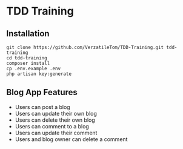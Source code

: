 # TDD Training

## Installation
```
git clone https://github.com/VerzatileTom/TDD-Training.git tdd-training
cd tdd-training
composer install
cp .env.example .env
php artisan key:generate
```

## Blog App Features
- Users can post a blog
- Users can update their own blog
- Users can delete their own blog
- Users can comment to a blog
- Users can update their comment
- Users and blog owner can delete a comment
